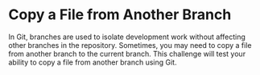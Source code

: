 # Copy a File from Another Branch

In Git, branches are used to isolate development work without affecting other branches in the repository. Sometimes, you may need to copy a file from another branch to the current branch. This challenge will test your ability to copy a file from another branch using Git.



